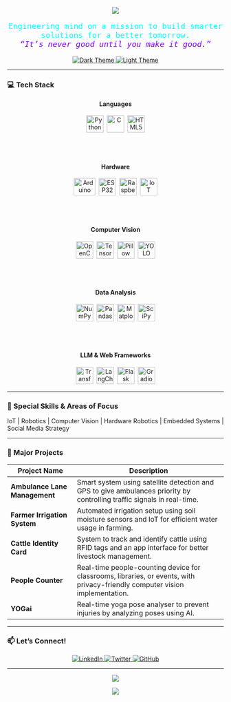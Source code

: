 <p align="center">
  <img src="https://capsule-render.vercel.app/api?type=waving&color=00FFFF,7F00FF&height=160&section=header&text=Shaurya%20Gupta&fontSize=56&fontWeight=700&fontColor=00FFFF&animation=fadeIn" />
</p>

<p align="center" style="font-size: 18px; font-family: monospace; color:#00FFFF;">
  Engineering mind on a mission to build smarter solutions for a better tomorrow.<br />
  <em style="color:#7F00FF;">“It’s never good until you make it good.”</em>
</p>

<p align="center">
  <a href="https://github.com/shaurya-g123?tab=overview&theme=dark" target="_blank">
    <img src="https://img.shields.io/badge/Theme-Dark-121212?style=for-the-badge&logo=github&logoColor=00FFFF" alt="Dark Theme" />
  </a>
  <a href="https://github.com/shaurya-g123?tab=overview&theme=light" target="_blank">
    <img src="https://img.shields.io/badge/Theme-Light-F0F0F0?style=for-the-badge&logo=github&logoColor=7F00FF" alt="Light Theme" />
  </a>
</p>

---

### 💻 Tech Stack

<div align="center">

#### Languages  
<img alt="Python" src="https://cdn.jsdelivr.net/gh/devicons/devicon/icons/python/python-original.svg" width="40" height="40" />&nbsp;
<img alt="C" src="https://cdn.jsdelivr.net/gh/devicons/devicon/icons/c/c-original.svg" width="40" height="40" />&nbsp;
<img alt="HTML5" src="https://cdn.jsdelivr.net/gh/devicons/devicon/icons/html5/html5-original.svg" width="40" height="40" />

<br /><br />

#### Hardware  
<img alt="Arduino" src="https://upload.wikimedia.org/wikipedia/commons/3/38/Arduino_Logo.svg" width="50" height="40" />&nbsp;
<img alt="ESP32" src="https://img.icons8.com/color/48/null/esp32.png" width="40" height="40" />&nbsp;
<img alt="Raspberry Pi" src="https://cdn.jsdelivr.net/gh/devicons/devicon/icons/raspberrypi/raspberrypi-original.svg" width="40" height="40" />&nbsp;
<img alt="IoT" src="https://img.icons8.com/external-flaticons-lineal-color-flat-icons/64/null/external-iot-internet-of-things-flaticons-lineal-color-flat-icons.png" width="40" height="40" />

<br /><br />

#### Computer Vision  
<img alt="OpenCV" src="https://upload.wikimedia.org/wikipedia/commons/4/4f/OpenCV_logo.svg" width="40" height="40" />&nbsp;
<img alt="TensorFlow" src="https://cdn.jsdelivr.net/gh/devicons/devicon/icons/tensorflow/tensorflow-original.svg" width="40" height="40" />&nbsp;
<img alt="Pillow" src="https://upload.wikimedia.org/wikipedia/commons/3/3a/Pillow_logo.svg" width="40" height="40" />&nbsp;
<img alt="YOLO" src="https://raw.githubusercontent.com/AlexeyAB/darknet/master/data/yolo-logo.png" width="40" height="40" />

<br /><br />

#### Data Analysis  
<img alt="NumPy" src="https://cdn.jsdelivr.net/gh/devicons/devicon/icons/numpy/numpy-original.svg" width="40" height="40" />&nbsp;
<img alt="Pandas" src="https://cdn.jsdelivr.net/gh/devicons/devicon/icons/pandas/pandas-original.svg" width="40" height="40" />&nbsp;
<img alt="Matplotlib" src="https://matplotlib.org/_static/images/logo2.svg" width="40" height="40" />&nbsp;
<img alt="SciPy" src="https://upload.wikimedia.org/wikipedia/commons/0/05/SciPy_logo.svg" width="40" height="40" />

<br /><br />

#### LLM & Web Frameworks  
<img alt="Transformers" src="https://huggingface.co/front/assets/huggingface_logo-noborder.svg" width="40" height="40" />&nbsp;
<img alt="LangChain" src="https://avatars.githubusercontent.com/u/14900775?s=200&v=4" width="40" height="40" />&nbsp;
<img alt="Flask" src="https://cdn.jsdelivr.net/gh/devicons/devicon/icons/flask/flask-original.svg" width="40" height="40" />&nbsp;
<img alt="Gradio" src="https://gradio.app/assets/gradio-icon.svg" width="40" height="40" />

</div>

---

### 🎯 Special Skills & Areas of Focus  
IoT | Robotics | Computer Vision | Hardware Robotics | Embedded Systems | Social Media Strategy

---

### 🚀 Major Projects

<div align="center" markdown="1">

| Project Name              | Description                                                                                                 |
|--------------------------|-------------------------------------------------------------------------------------------------------------|
| **Ambulance Lane Management** | Smart system using satellite detection and GPS to give ambulances priority by controlling traffic signals in real-time. |
| **Farmer Irrigation System**   | Automated irrigation setup using soil moisture sensors and IoT for efficient water usage in farming.                |
| **Cattle Identity Card**       | System to track and identify cattle using RFID tags and an app interface for better livestock management.            |
| **People Counter**             | Real-time people-counting device for classrooms, libraries, or events, with privacy-friendly computer vision implementation. |
| **YOGai**                     | Real-time yoga pose analyser to prevent injuries by analyzing poses using AI.                                      |

</div>

---

### 📫 Let’s Connect!  

<p align="center">
  <a href="https://www.linkedin.com/in/shaurya-g123" target="_blank">
    <img src="https://img.shields.io/badge/LinkedIn-0A66C2?style=for-the-badge&logo=linkedin&logoColor=white" alt="LinkedIn" />
  </a>
  <a href="https://twitter.com/shaurya_g123" target="_blank">
    <img src="https://img.shields.io/badge/Twitter-1DA1F2?style=for-the-badge&logo=twitter&logoColor=white" alt="Twitter" />
  </a>
  <a href="https://github.com/shaurya-g123" target="_blank">
    <img src="https://img.shields.io/badge/GitHub-181717?style=for-the-badge&logo=github&logoColor=white" alt="GitHub" />
  </a>
</p>

---

<p align="center">
  <img src="https://github-readme-stats.vercel.app/api?username=shaurya-g123&show_icons=true&theme=radical&hide_border=true" />
</p>

<p align="center">
  <img src="https://github-readme-streak-stats.herokuapp.com/?user=shaurya-g123&theme=radical" />
</p>
